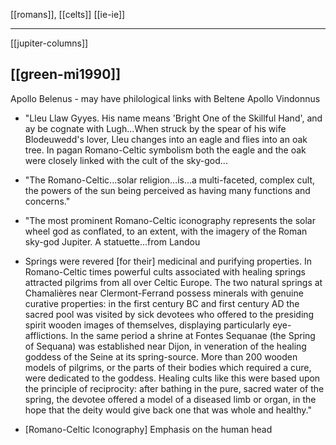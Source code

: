 [[romans]], [[celts]]
[[ie-ie]]

---

[[jupiter-columns]]





  
## [[green-mi1990]]

Apollo Belenus
	- may have philological links with Beltene
Apollo Vindonnus

- "Lleu Llaw Gyyes. His name means 'Bright One of the Skillful Hand', and ay be cognate with Lugh...When struck by the spear of his wife Blodeuwedd's lover, Lleu changes into an eagle and flies into an oak tree. In pagan Romano-Celtic symbolism both the eagle and the oak were closely linked with the cult of the sky-god...

- "The Romano-Celtic...solar religion...is...a multi-faceted, complex cult, the powers of the sun being perceived as having many functions and concerns."

- "The most prominent Romano-Celtic iconography represents the solar wheel god as conflated, to an extent, with the imagery of the Roman sky-god Jupiter. A statuette...from Landou

- Springs were revered [for their] medicinal and purifying properties. In Romano-Celtic times powerful cults associated with healing springs attracted pilgrims from all over Celtic Europe. The two natural springs at Chamalières near Clermont-Ferrand possess minerals with genuine curative properties: in the first century BC and first century AD the sacred pool was visited by sick devotees who offered to the presiding spirit wooden images of themselves, displaying particularly eye-afflictions. In the same period a shrine at Fontes Sequanae (the Spring of Sequana) was established near Dijon, in veneration of the healing goddess of the Seine at its spring-source. More than 200 wooden models of pilgrims, or the parts of their bodies which required a cure, were dedicated to the goddess. Healing cults like this were based upon the principle of reciprocity: after bathing in the pure, sacred water of the spring, the devotee offered a model of a diseased limb or organ, in the hope that the deity would give back one that was whole and healthy."

-  [Romano-Celtic Iconography] Emphasis on the human head